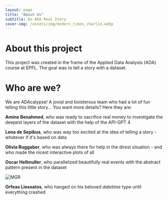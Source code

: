 ```yaml
---
layout: page
title: "About Us"
subtitle: An ADA Real Story
cover-img: /assets/img/modern_times_charlie.webp
---
```


# About this project
This project was created in the frame of the Applied Data Analysis (ADA) course at EPFL. The goal was to tell a story with a dataset. 


# Who are we?
We are ADAcalypse! A jovial and boisterous team who had a lot of fun telling this little story... You want more details? Here they are:


**Amine Benahmed**, who was ready to sacrifice real money to investigate the deepest layers of the dataset with the help of the API-GPT 4

**Lena de Sepibus**, who was way too excited at the idea of telling a story - whatever if it's based on data

**Olivia Ruggaber**, who was always there for help in the direst situation - and who made the nicest interactive plots of all

**Oscar Hellmuller**, who parallelized beautifully real events with the abstract pattern present in the dataset
<p class="center">
<img src="./assets/img/oscar_ada.png" alt="MGR">
</p>

**Orfeas Liossatos**, who hanged on his beloved _datetime_ type until everything crashed

